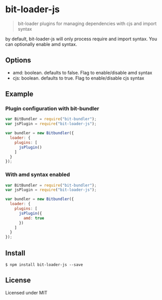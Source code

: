 # bit-loader-js
> bit-loader plugins for managing dependencies with cjs and import syntax

by default, bit-loader-js will only process require and import syntax. You can optionally enable amd syntax.

## Options

- amd: boolean. defaults to false. Flag to enable/disable amd syntax
- cjs: boolean. defaults to true. Flag to enable/disable cjs syntax


## Example

### Plugin configuration with bit-bundler

``` javascript
var BitBundler = require("bit-bundler");
var jsPlugin = require("bit-loader-js");

var bundler = new Bitbundler({
  loader: {
    plugins: [
      jsPlugin()
    ]
  }
});
```

### With amd syntax enabled

``` javascript
var BitBundler = require("bit-bundler");
var jsPlugin = require("bit-loader-js");

var bundler = new Bitbundler({
  loader: {
    plugins: [
      jsPlugin({
        amd: true
      })
    ]
  }
});
```


## Install

```
$ npm install bit-loader-js --save
```

## License

Licensed under MIT
